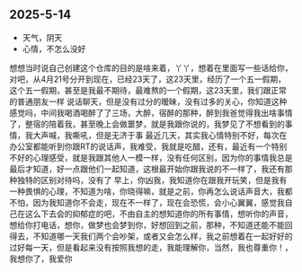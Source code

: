 ## 2025-5-14
- 天气，阴天
- 心情，不怎么没好

想想当时说自己创建这个仓库的目的是啥来着，丫丫，想着在里面写一些话给你，对吧，从4月21号分开到现在，已经23天了，这23天里，经历了一个五一假期，这个五一假期，甚至是我最不期待，最难熬的一个假期，这23天里，我们跟正常的普通朋友一样 说话聊天，但是没有过分的暧昧，没有过多的关心，你知道这种感觉吗，中间我喝酒喝醉了了三场，大醉，宿醉的那种，醉到我爸觉得我出啥事情了，整宿的陪着我，甚至晚上会做噩梦，就是我跟你说的，我梦见了不想看到的事情，我大声喊，我嘶吼，但是无济于事
最近几天，其实我心情特别不好，每次在办公室都能听到你跟RT的说话声，我难受，我就是吃醋，还有，最近有一个特别不好的心理感受，就是我跟其他人一模一样，没有任何区别，因为你的事情我总是最后才知道，好一点跟他们一起知道，这根最开始你跟我说的不一样了，我还有那种独特的区别对待吗，没有了
早上，你凶我，我知道你在跟我开玩笑，但是我有一种畏惧的心理，不知道为啥，你晓得嘛，就是之前，你再怎么说话声音大，我都不怕，因为我知道你不会走，现在不一样了，现在会恐慌，会小心翼翼，感觉我自己在这么下去会的抑郁症的吧，不由自主的想知道你的所有事情，想听你的声音，想给你打电话，想你，做梦也会梦到你，好想回到之前，那种，不知道还能不能回得去，不知道哪一天我们两个会吵架，或者又会怎么样，我之前想着在一起好好的过好每一天，但是看起来没有按照我想的走，我能理解你，当然，我也尊重你！，我想你了，我爱你
